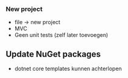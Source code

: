 ### New project

- file -> new project
- MVC
- Geen unit tests (zelf later toevoegen)

## Update NuGet packages

- dotnet core templates kunnen achterlopen
